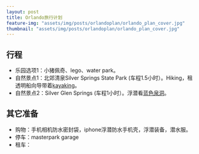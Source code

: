 ```yaml
---
layout: post
title: Orlando旅行计划
feature-img: "assets/img/posts/orlandoplan/orlando_plan_cover.jpg"
thumbnail: "assets/img/posts/orlandoplan/orlando_plan_cover.jpg"
---
```



## 行程


* 乐园选项1：小猪佩奇、lego、water park。
* 自然景点1：北郊清泉Silver Springs State Park (车程1.5小时）。Hiking，租透明船向导带着[kayaking](https://getupandgokayaking.com/locations/silver-springs/)。
* 自然景点2：Silver Glen Springs (车程1小时）。浮潜看[蓝色泉洞](https://www.sjrwmd.com/waterways/springs/silver-glen/#gsc.tab=0)。


## 其它准备

* 购物：手机相机防水密封袋，iphone浮潜防水手机壳，浮潜装备，潜水服。
* 停车：masterpark garage
* 租车：
